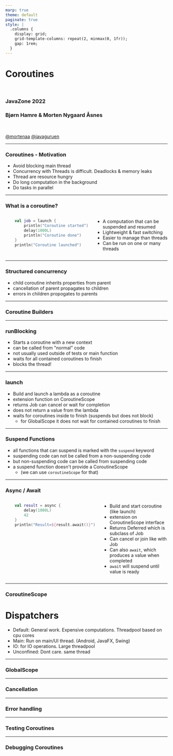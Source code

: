 ```yaml
---
marp: true
theme: default
paginate: true
style: |
  .columns {
    display: grid;
    grid-template-columns: repeat(2, minmax(0, 1fr));
    gap: 1rem;
  }
---
```


# Coroutines

<br/>

### JavaZone 2022
### Bjørn Hamre & Morten Nygaard Åsnes


<br/>

[@mortenaa](twitter.com/mortenaa)
[@javaguruen](twitter.com/javaguruen)

---

### Coroutines - Motivation

- Avoid blocking main thread
- Concurrency with Threads is difficult. Deadlocks & memory leaks
- Thread are resource hungry
- Do long computation in the background
- Do tasks in parallel

<!--
  Langvarige operasjoner som nettverkskall og disk io blokkerer tråden
  mens de venter på svar. For en interaktiv applikasjon (mobil, js, gui) vil
  ui bli uresponsivt om blokkererman tråden som oppdaterer ui.

  Kan løses med tråder, men tråder er vanskelig å gjøre riktig. Kan føre til
  minnelekasje. Tråder er "tunge" å switche mellom. Vanskelig å debugge.
-->

---

### What is a coroutine?

<div class="columns">
<div>

```kotlin
    val job = launch {
        println("Coroutine started")
        delay(1000L)
        println("Coroutine done")
    }
    println("Coroutine launched")
```

</div>
<div>

- A computation that can be suspended and resumed
- Lightweight & fast switching
- Easier to manage than threads
- Can be run on one or many threads

</div>
</div>
<!--
  Korutiner stammer tilbake til 60 tallet, men ble først popularisert med
  goroutines i Golang. 
  Korutiner baserer seg på at en funksjon kan suspendes for å så fortsette senere. 
  Korutin api er på et høyere abstraksjonsnivå enn tråder. Kotlin håndterer
  bytting av hvilke korutiner som kjører og blir suspended, og kan gjenbruke minnet 
  til en suspended korutine. Korutine er mye mindre ressurskrevende enn tråder.
-->

---

### Structured concurrency

- child coroutine inherits properties from parent
- cancellation of parent propagates to children
- errors in children propogates to parents

<!--
  Med structured concurrency forsøker man å strukturere bruken av korutiner
  på en måte oversiktlig og trygg måte. Nøsting av uttrykk for korutiner skaper ett 
  hierarki som samsvarer med organiseringen av koden, og som sørger for at feil
  propagerer oppover om de ikke håndteres.

StructuredConcurency betyr at korutiner arver context egenskaper (som Job og dispatcher) fra korutinen den startes i (parent). Om forelder korutinen blir canceled, vil
alle child korutiner også bli canceled. Dette gir en naturlig måte å organisere korutiner på. 
-->
---

### Coroutine Builders

---

### runBlocking

- Starts a coroutine with a new context
- can be called from "normal" code
- not usually used outside of tests or main function
- waits for all contained coroutines to finish
- blocks the thread!

<!--
  `runBlocking` er en korutine builder som blokerer til korutinen er ferdig. Den lager en ny korutine, 
  og bruker den aktuelle tråden til å kjøre korutinen. 
  Den er en bro mellom "vanlig" kode og korutiner (suspending functions)
  Siden runBlocking skal kunne kalles fra normal kode kan den ikke suspende selv,
  men må blokkere tråden den kjører i til corutinene er ferdig
-->
---

### launch

- Build and launch a lambda as a coroutine
- extension function on CoroutineScope
- returns Job
  can cancel or wait for completion
- does not return a value from the lambda
- waits for coroutines inside to finish (suspends but does not block)
  - for GlobalScope it does not wait for contained coroutines to finish

<!--
  launch er en coroutine builder som lager en korutine, som startes umiddelbart (men det 
  kan konfigureres).
  Den er implementert som en extension funksjon på CoroutineScope. launch returnerer
  en instans av Job. den har metoder for bla.a å kansellere en korutine, eller vente 
  på at den skal fullføre.

  Det finnes en subklasse av CorutineScope, GlobalScope som kjører korutinen utenfor
  structured concurency. Dvs. alt av opprydding av ressurser ved feilsitasjoer. Den må
  derfor brukes forsiktig.
-->
---

### Suspend Functions

- all functions that can suspend is marked with the `suspend` keyword
- suspending code can not be called from a non-suspending code
- but non-suspending code can be called from suspending code
- a suspend function doesn't provide a CoroutineScope 
  - (we can use `coroutineScope` for that)

<!--
Funksjoner som `runBlocking` og 
`coroutineScope {}` kan benyttes i en suspend funksjon for å få tilgang til coroutine scopet som funksjonen blir kallet fra

-->
---

### Async / Await

<div class="columns">
<div>

```kotlin
    val result = async {
        delay(1000L)
        42
    }
    println("Result=${result.await()}")
```

</div>
<div>

- Build and start coroutine (like launch)
- extension on CoroutineScope interface
- Returns Deferred<T> which is subclass of Job
- Can cancel or join like with Job
- Can also `await`, which produces a value when completed
- `await` will suspend until value is ready

</div>
</div>

---

### CoroutineScope

<!--
En CoroutineScope har en CoroutineContext som har contexten som bestemmer hvordan korutinen kjører. CoroutineContext inneholder bla.a 
En dispatcher som avgjør hvordan tråder allokeres og er `Job` objekt som kan brukes til å sjekke om korutinen kjører, og til å cancellere den.
Innebygde dispatchere `Dispatcher.Default|Main|IO|Unconfined` (TODO: beskrivelse av hver dispatcher). Man kan også sett opp sin egen dispatcher.

Context og dermed tråd kan endres underveis i en korutine med `withContext`
-->

# Dispatchers

- Default: General work. Expensive computations. Threadpool based on cpu cores
- Main: Run on main/UI thread. (Android, JavaFX, Swing)
- IO: for IO operations. Large threadpool
- Unconfined: Dont care. same thread

---

### GlobalScope

<!--
  GlobalScope er et top level coroutine scope som har levetid som applikasjonen, 
  og er dermed mulig å lekke minne om man ikke stopper (`cancel`) korutiner som er startet med dette scope.
-->

---

### Cancellation

---

### Error handling

---

### Testing Coroutines

---

### Debugging Coroutines
